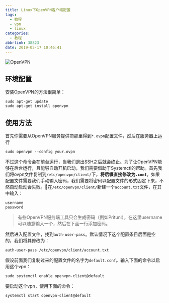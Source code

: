 ```yaml
---
title: Linux下OpenVPN客户端配置
tags:
  - 教程
  - vpn
  - linux
categories:
  - 教程
abbrlink: 38823
date: 2019-05-17 10:46:41
---
```


![OpenVPN](https://imgs.codewoody.com/uploads/big/cb54becbed976afbcd2d21733fcf85c6.png)
<!--more--->

## 环境配置

安装OpenVPN的方法很简单：

```shell
sudo apt-get update
sudo apt-get install openvpn
```

## 使用方法

首先你需要从OpenVPN服务提供商那里得到`*.ovpn`配置文件，然后在服务器上运行

```shell
sudo openvpn --config your.ovpn
```

不过这个命令会在前台运行，当我们退出SSH之后就会终止。为了让OpenVPN能够在后台运行，且能够自动开机启动，我们需要借助于Systemctl的帮助。首先我们将ovpn文件复制到`/etc/openvpn/client/`下，**将后缀直接修改为`.conf`**。如果配置文件需要我们手动输入密码，我们需要将密码以配置文件的形式固定下来，不然自动启动会失败。在`/etc/openvpn/client/`新建一个`account.txt`文件，在其中输入：

```text
username
password
```

> 有些OpenVPN服务端工具只会生成密码（例如Pritunl），在这里username可以随意输入一个，然后在下面一行添加密码。

然后进入配置文件，找到`auth-user-pass`。默认情况下这个配置条目后面是空的，我们将其修改为：

```text
auth-user-pass /etc/openvpn/client/account.txt
```

假设前面我们复制过来的配置文件的名字为`default.conf`。输入下面的命令以启用这个vpn：

```shell
sudo systemctl enable openvpn-client@default
```

要启动这个vpn，使用下面的命令：

```shell
systemctl start openvpn-client@default
```
